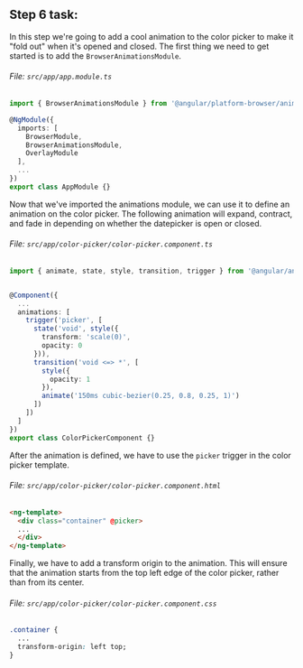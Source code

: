 ## Step 6 task:

In this step we're going to add a cool animation to the color picker to make it "fold out"
when it's opened and closed. The first thing we need to get started is to add the `BrowserAnimationsModule`.

###### File: `src/app/app.module.ts`

```ts
import { BrowserAnimationsModule } from '@angular/platform-browser/animations';

@NgModule({
  imports: [
    BrowserModule,
    BrowserAnimationsModule,
    OverlayModule
  ],
  ...
})
export class AppModule {}
```

Now that we've imported the animations module, we can use it to define an
animation on the color picker. The following animation will expand, contract,
and fade in depending on whether the datepicker is open or closed.

###### File: `src/app/color-picker/color-picker.component.ts`

```ts
import { animate, state, style, transition, trigger } from '@angular/animations';


@Component({
  ...
  animations: [
    trigger('picker', [
      state('void', style({
        transform: 'scale(0)',
        opacity: 0
      })),
      transition('void <=> *', [
        style({
          opacity: 1
        }),
        animate('150ms cubic-bezier(0.25, 0.8, 0.25, 1)')
      ])
    ])
  ]
})
export class ColorPickerComponent {}
```

After the animation is defined, we have to use the `picker` trigger
in the color picker template.

###### File: `src/app/color-picker/color-picker.component.html`

```html
<ng-template>
  <div class="container" @picker>
  ...
  </div>
</ng-template>
```

Finally, we have to add a transform origin to the animation. This will ensure
that the animation starts from the top left edge of the color picker, rather
than from its center.

###### File: `src/app/color-picker/color-picker.component.css`

```css
.container {
  ...
  transform-origin: left top;
}
```
